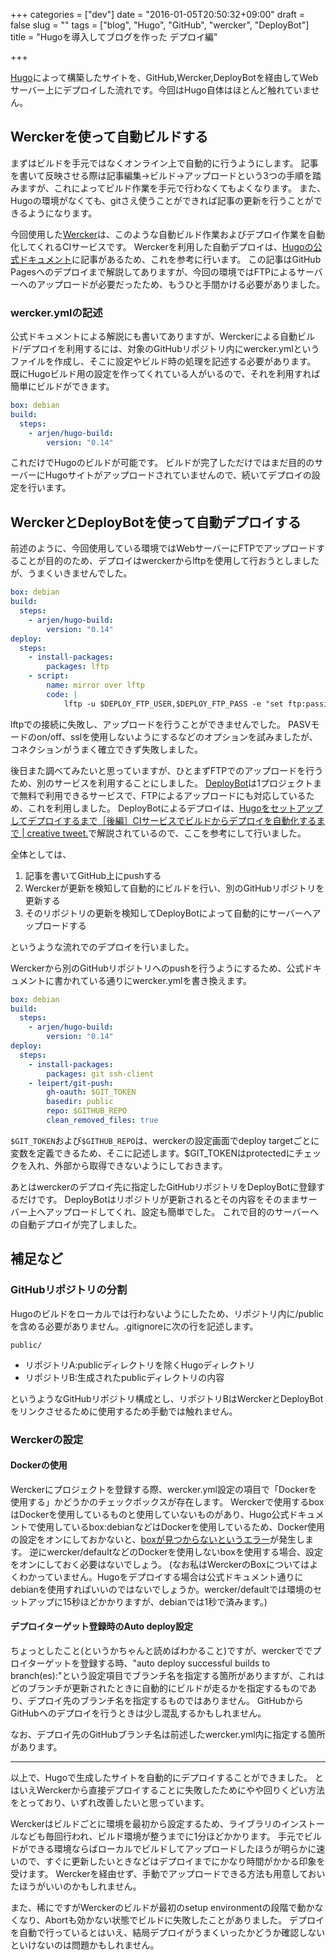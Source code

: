 +++
categories = ["dev"]
date = "2016-01-05T20:50:32+09:00"
draft = false
slug = ""
tags = ["blog", "Hugo", "GitHub", "wercker", "DeployBot"]
title = "Hugoを導入してブログを作った デプロイ編"

+++

[Hugo](https://gohugo.io/)によって構築したサイトを、GitHub,Wercker,DeployBotを経由してWebサーバー上にデプロイした流れです。今回はHugo自体はほとんど触れていません。

<!--more-->

## Werckerを使って自動ビルドする
まずはビルドを手元ではなくオンライン上で自動的に行うようにします。
記事を書いて反映させる際は記事編集→ビルド→アップロードという3つの手順を踏みますが、これによってビルド作業を手元で行わなくてもよくなります。
また、Hugoの環境がなくても、gitさえ使うことができれば記事の更新を行うことができるようになります。

今回使用した[Wercker](http://wercker.com/)は、このような自動ビルド作業およびデプロイ作業を自動化してくれるCIサービスです。
Werckerを利用した自動デプロイは、[Hugoの公式ドキュメント](https://gohugo.io/tutorials/automated-deployments/)に記事があるため、これを参考に行います。
この記事はGitHub Pagesへのデプロイまで解説してありますが、今回の環境ではFTPによるサーバーへのアップロードが必要だったため、もうひと手間かける必要がありました。

### wercker.ymlの記述
公式ドキュメントによる解説にも書いてありますが、Werckerによる自動ビルド/デプロイを利用するには、対象のGitHubリポジトリ内にwercker.ymlというファイルを作成し、そこに設定やビルド時の処理を記述する必要があります。
既にHugoビルド用の設定を作ってくれている人がいるので、それを利用すれば簡単にビルドができます。
``` yml
box: debian 
build:
  steps:
    - arjen/hugo-build:
        version: "0.14"
```
これだけでHugoのビルドが可能です。
ビルドが完了しただけではまだ目的のサーバーにHugoサイトがアップロードされていませんので、続いてデプロイの設定を行います。

## WerckerとDeployBotを使って自動デプロイする
前述のように、今回使用している環境ではWebサーバーにFTPでアップロードすることが目的のため、デプロイはwerckerからlftpを使用して行おうとしましたが、うまくいきませんでした。
``` yml
box: debian 
build:
  steps:
    - arjen/hugo-build:
        version: "0.14"
deploy:
  steps:
    - install-packages:
        packages: lftp
    - script:
        name: mirror over lftp
        code: |
            lftp -u $DEPLOY_FTP_USER,$DEPLOY_FTP_PASS -e "set ftp:passive-mode off;set ftp:ssl-allow off;set net:timeout 5;set net:max-retries 3;set net:reconnect-interval-max 60;mirror -enR public /blog;quit" $DEPLOY_FTP_SERVER
```

lftpでの接続に失敗し、アップロードを行うことができませんでした。
PASVモードのon/off、sslを使用しないようにするなどのオプションを試みましたが、コネクションがうまく確立できず失敗しました。

後日また調べてみたいと思っていますが、ひとまずFTPでのアップロードを行うため、別のサービスを利用することにしました。
[DeployBot](http://deploybot.com/)は1プロジェクトまで無料で利用できるサービスで、FTPによるアップロードにも対応しているため、これを利用しました。
DeployBotによるデプロイは、[Hugoをセットアップしてデプロイするまで［後編］CIサービスでビルドからデプロイを自動化するまで | creative tweet.](http://creative-tweet.net/blog/2015/10/usage-hugo-2.html)で解説されているので、ここを参考にして行いました。

全体としては、

1. 記事を書いてGitHub上にpushする
2. Werckerが更新を検知して自動的にビルドを行い、別のGitHubリポジトリを更新する
3. そのリポジトリの更新を検知してDeployBotによって自動的にサーバーへアップロードする

というような流れでのデプロイを行いました。

Werckerから別のGitHubリポジトリへのpushを行うようにするため、公式ドキュメントに書かれている通りにwercker.ymlを書き換えます。

``` yml
box: debian 
build:
  steps:
    - arjen/hugo-build:
        version: "0.14"
deploy:
  steps:
    - install-packages:
        packages: git ssh-client
    - leipert/git-push:
        gh-oauth: $GIT_TOKEN
        basedir: public
        repo: $GITHUB_REPO
        clean_removed_files: true
```

`$GIT_TOKEN`および`$GITHUB_REPO`は、werckerの設定画面でdeploy targetごとに変数を定義できるため、そこに記述します。$GIT_TOKENはprotectedにチェックを入れ、外部から取得できないようにしておきます。

あとはwerckerのデプロイ先に指定したGitHubリポジトリをDeployBotに登録するだけです。
DeployBotはリポジトリが更新されるとその内容をそのままサーバー上へアップロードしてくれ、設定も簡単でした。
これで目的のサーバーへの自動デプロイが完了しました。

## 補足など

### GitHubリポジトリの分割
Hugoのビルドをローカルでは行わないようにしたため、リポジトリ内に/publicを含める必要がありません。.gitignoreに次の行を記述します。

```
public/
```

- リポジトリA:publicディレクトリを除くHugoディレクトリ
- リポジトリB:生成されたpublicディレクトリの内容

というようなGitHubリポジトリ構成とし、リポジトリBはWerckerとDeployBotをリンクさせるために使用するため手動では触れません。

### Werckerの設定

#### Dockerの使用
Werckerにプロジェクトを登録する際、wercker.yml設定の項目で「Dockerを使用する」かどうかのチェックボックスが存在します。
Werckerで使用するboxはDockerを使用しているものと使用していないものがあり、Hugo公式ドキュメントで使用しているbox:debianなどはDockerを使用しているため、Docker使用の設定をオンにしておかないと、[boxが見つからないというエラー](http://thleap.net/blog/recovering-wercker/)が発生します。
逆にwercker/defaultなどのDockerを使用しないboxを使用する場合、設定をオンにしておく必要はないでしょう。
(なお私はWerckerのBoxについてはよくわかっていません。Hugoをデプロイする場合は公式ドキュメント通りにdebianを使用すればいいのではないでしょうか。wercker/defaultでは環境のセットアップに15秒ほどかかりますが、debianでは1秒で済みます。)

#### デプロイターゲット登録時のAuto deploy設定
ちょっとしたこと(というかちゃんと読めばわかること)ですが、werckerででプロイターゲットを登録する時、"auto deploy successful builds to branch(es):"という設定項目でブランチ名を指定する箇所がありますが、これはどのブランチが更新されたときに自動的にビルドが走るかを指定するものであり、デプロイ先のブランチ名を指定するものではありません。
GitHubからGitHubへのデプロイを行うときは少し混乱するかもしれません。

なお、デプロイ先のGitHubブランチ名は前述したwercker.yml内に指定する箇所があります。

---

以上で、Hugoで生成したサイトを自動的にデプロイすることができました。
とはいえWerckerから直接デプロイすることに失敗したためにやや回りくどい方法をとっており、いずれ改善したいと思っています。

Werckerはビルドごとに環境を最初から設定するため、ライブラリのインストールなども毎回行われ、ビルド環境が整うまでに1分ほどかかります。
手元でビルドができる環境ならばローカルでビルドしてアップロードしたほうが明らかに速いので、すぐに更新したいときなどはデプロイまでにかなり時間がかかる印象を受けます。
Werckerを経由せず、手動でアップロードできる方法も用意しておいたほうがいいのかもしれません。

また、稀にですがWerckerのビルドが最初のsetup environmentの段階で動かなくなり、Abortも効かない状態でビルドに失敗したことがありました。
デプロイを自動で行っているとはいえ、結局デプロイがうまくいったかどうか確認しないといけないのは問題かもしれません。
